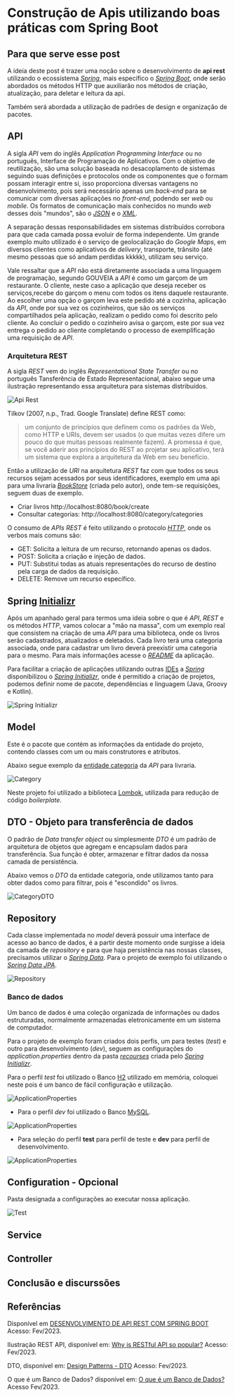 # Construção de Apis utilizando boas práticas com Spring Boot

## Para que serve esse post

A ideia deste post é trazer uma noção sobre o desenvolvimento de **api rest** utilizando o ecossistema [*Spring*](https://spring.io/projects), mais específico o [*Spring Boot*](https://spring.io/projects/spring-boot), onde serão abordados os métodos HTTP que auxiliarão nos métodos de criação, atualização, para deletar e leitura da api.

Também será abordada a utilização de padrões de design e organização de pacotes.

## API

A sigla *API* vem do inglês *Application Programming Interface* ou no português, Interface de Programação de Aplicativos. Com o objetivo de reutilização, são uma solução baseada no desacoplamento de sistemas seguindo suas definições e protocolos onde os componentes que o formam possam interagir entre si, isso proporciona diversas vantagens no desenvolvimento, pois será necessário apenas um *back-end* para se comunicar com diversas aplicações no *front-end*, podendo ser *web* ou *mobile*. Os formatos de comunicação mais conhecidos no mundo *web* desses dois "mundos", são o [*JSON*](https://pt.wikipedia.org/wiki/JSON) e o [*XML*](https://pt.wikipedia.org/wiki/XML).

A separação dessas responsabilidades em sistemas distribuídos corrobora para que cada camada possa evoluir de forma independente. Um grande exemplo muito utilizado é o serviço de geolocalização do *Google Maps*, em diversos clientes como aplicativos de *delivery*, transporte, trânsito (até mesmo pessoas que só andam perdidas kkkkk), utilizam seu serviço.

Vale ressaltar que a *API* não está diretamente associada a uma linguagem de programação, segundo GOUVEIA a *API* é como um garçom de um restaurante. O cliente, neste caso a aplicação que deseja receber os serviços,recebe do garçom o menu com todos os itens daquele restaurante. Ao escolher uma opção o garçom leva este pedido até a cozinha, aplicação da *API*, onde por sua vez os cozinheiros, que são os serviços compartilhados pela aplicação, realizam o pedido como foi descrito pelo cliente. Ao concluir o pedido o cozinheiro avisa o garçom, este por sua vez entrega o pedido ao cliente completando o processo de exemplificação uma requisição de *API*.

### Arquitetura REST

A sigla *REST* vem do inglês *Representational State Transfer* ou no português Tansferência de Estado Representacional, abaixo segue uma ilustração representando essa arquitetura para sistemas distribuídos.

![Api Rest](README_IMG/REST_API.png)

Tilkov (2007, n.p., Trad. Google Translate) define REST como:
> um conjunto de princípios que definem como os padrões da Web, como HTTP e URIs, devem ser usados (o que muitas vezes difere um pouco do que muitas pessoas realmente fazem). A promessa é que, se você aderir aos princípios do REST ao projetar seu aplicativo, terá um sistema que explora a arquitetura da Web em seu benefício.

Então a utilização de *URI* na arquitetura *REST* faz com que todos os seus recursos sejam acessados por seus identificadores, exemplo em uma api para uma livraria [*BookStore*](https://github.com/TaylanTorres09/book-store-api) (criada pelo autor), onde tem-se requisições, seguem duas de exemplo.

- Criar livros http://localhost:8080/book/create
- Consultar categorias: http://localhost:8080/category/categories

O consumo de *APIs REST* é feito utilizando o protocolo [*HTTP*](https://www.alura.com.br/artigos/desmistificando-o-protocolo-http-parte-1), onde os verbos mais comuns são:

- GET: Solicita a leitura de um recurso, retornando apenas os dados.
- POST: Solicita a criação e injeção de dados.
- PUT: Substitui todas as atuais representações do recurso de destino pela carga de dados da requisição.
- DELETE: Remove um recurso específico.

## Spring [Initializr](https://start.spring.io/)

Após um apanhado geral para termos uma ideia sobre o que é *API*, *REST* e os métodos *HTTP*, vamos colocar a "mão na massa", com um exemplo real que consistem na criação de uma *API* para uma biblioteca, onde os livros serão cadastrados, atualizados e deletados. Cada livro terá uma categoria associada, onde para cadastrar um livro deverá preexistir uma categoria para o mesmo. Para mais informações acesse o [*README*](https://github.com/TaylanTorres09/book-store-api/blob/main/README.md) da aplicação.

Para facilitar a criação de aplicações utilizando outras [IDEs](https://www.redhat.com/pt-br/topics/middleware/what-is-ide) a [*Spring*](https://spring.io/projects) disponibilizou o [*Spring Initializr*](https://start.spring.io/), onde é permitido a criação de projetos, podemos definir nome de pacote, dependências e linguagem (Java, Groovy e Kotlin).

![Spring Initializr](README_IMG/Spring%20Initializr.png)

## Model

Este é o pacote que contém as informações da entidade do projeto, contendo classes com um ou mais construtores e atributos.

Abaixo segue exemplo da [entidade categoria](https://github.com/TaylanTorres09/book-store-api/blob/main/src/main/java/com/bookstore/bookstore/models/Category.java) da *API* para livraria.

![Category](README_IMG/model-categoria.png)

Neste projeto foi utilizado a biblioteca [Lombok](https://projectlombok.org/), utilizada para redução de código *boilerplate*.

## DTO - Objeto para transferência de dados

O padrão de *Data transfer object* ou simplesmente *DTO* é um padrão de arquitetura de objetos que agregam e encapsulam dados para transferência. Sua função é obter, armazenar e filtrar dados da nossa camada de persistência.

Abaixo vemos o *DTO* da entidade categoria, onde utilizamos tanto para obter dados como para filtrar, pois é "escondido" os livros.

![CategoryDTO](README_IMG/categoria-dto.png)

## Repository

Cada classe implementada no *model* deverá possuir uma interface de acesso ao banco de dados, é a partir deste momento onde surgisse a ideia da camada de *repository* e para que haja persistência nas nossas classes, precisamos utilizar o [*Spring Data*](https://spring.io/projects/spring-data). Para o projeto de exemplo foi utilizando o [*Spring Data JPA*](https://spring.io/projects/spring-data-jpa).

![Repository](README_IMG/repository.png)

### Banco de dados

Um banco de dados é uma coleção organizada de informações ou dados estruturadas, normalmente armazenadas eletronicamente em um sistema de computador.

Para o projeto de exemplo foram criados dois perfis, um para testes (*test*) e outro para desenvolvimento (*dev*), seguem as configurações do *application.properties* dentro da pasta [*recourses*](https://github.com/TaylanTorres09/book-store-api/tree/main/src/main/resources) criada pelo [*Spring Initializr*](https://start.spring.io/).

Para o perfil *test* foi utilizado o Banco [H2](https://www.h2database.com/html/main.html) utilizado em memória, coloquei neste pois é um banco de fácil configuração e utilização.

![ApplicationProperties](README_IMG/application-test.properties.png)

- Para o perfil *dev* foi utilizado o Banco [MySQL](https://www.mysql.com/products/workbench/).

![ApplicationProperties](README_IMG/application-dev.properties.png)

- Para seleção do perfil **test** para perfil de teste e **dev** para perfil de desenvolvimento.

![ApplicationProperties](README_IMG/application.properties.png)

## Configuration - Opcional

Pasta designada a configurações ao executar nossa aplicação.

![Test](README_IMG/configuration-test-profile.png)

## Service

## Controller

## Conclusão e discurssões

## Referências

Disponível em [DESENVOLVIMENTO DE API REST COM SPRING BOOT](https://www.unirios.edu.br/revistarios/media/revistas/2021/29/desenvolvimento_de_api_rest_com_spring_boot.pdf) Acesso: Fev/2023. 

Ilustração REST API, disponível em: [Why is RESTful API so popular?](https://blog.bytebytego.com/p/why-is-restful-api-so-popular) Acesso: Fev/2023.

DTO, disponível em: [Design Patterns - DTO](https://javabahia.github.io/falando-sobre-dto/) Acesso: Fev/2023.

O que é um Banco de Dados? disponível em: [O que é um Banco de Dados?](https://www.oracle.com/br/database/what-is-database/#:~:text=Um%20banco%20de%20dados%20%C3%A9,banco%20de%20dados%20(DBMS).) Acesso Fev/2023.
